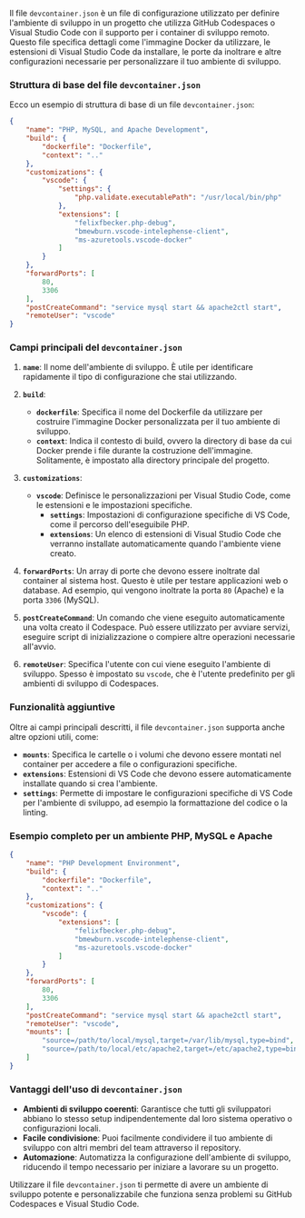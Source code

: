 Il file `devcontainer.json` è un file di configurazione utilizzato per definire l'ambiente di sviluppo in un progetto che utilizza GitHub Codespaces o Visual Studio Code con il supporto per i container di sviluppo remoto. Questo file specifica dettagli come l'immagine Docker da utilizzare, le estensioni di Visual Studio Code da installare, le porte da inoltrare e altre configurazioni necessarie per personalizzare il tuo ambiente di sviluppo.

### Struttura di base del file `devcontainer.json`
Ecco un esempio di struttura di base di un file `devcontainer.json`:

```json
{
    "name": "PHP, MySQL, and Apache Development",
    "build": {
        "dockerfile": "Dockerfile",
        "context": ".."
    },
    "customizations": {
        "vscode": {
            "settings": {
                "php.validate.executablePath": "/usr/local/bin/php"
            },
            "extensions": [
                "felixfbecker.php-debug",
                "bmewburn.vscode-intelephense-client",
                "ms-azuretools.vscode-docker"
            ]
        }
    },
    "forwardPorts": [
        80,
        3306
    ],
    "postCreateCommand": "service mysql start && apache2ctl start",
    "remoteUser": "vscode"
}
```

### Campi principali del `devcontainer.json`

1. **`name`**: Il nome dell'ambiente di sviluppo. È utile per identificare rapidamente il tipo di configurazione che stai utilizzando.

2. **`build`**:
   - **`dockerfile`**: Specifica il nome del Dockerfile da utilizzare per costruire l'immagine Docker personalizzata per il tuo ambiente di sviluppo.
   - **`context`**: Indica il contesto di build, ovvero la directory di base da cui Docker prende i file durante la costruzione dell'immagine. Solitamente, è impostato alla directory principale del progetto.

3. **`customizations`**:
   - **`vscode`**: Definisce le personalizzazioni per Visual Studio Code, come le estensioni e le impostazioni specifiche.
     - **`settings`**: Impostazioni di configurazione specifiche di VS Code, come il percorso dell'eseguibile PHP.
     - **`extensions`**: Un elenco di estensioni di Visual Studio Code che verranno installate automaticamente quando l'ambiente viene creato.

4. **`forwardPorts`**: Un array di porte che devono essere inoltrate dal container al sistema host. Questo è utile per testare applicazioni web o database. Ad esempio, qui vengono inoltrate la porta `80` (Apache) e la porta `3306` (MySQL).

5. **`postCreateCommand`**: Un comando che viene eseguito automaticamente una volta creato il Codespace. Può essere utilizzato per avviare servizi, eseguire script di inizializzazione o compiere altre operazioni necessarie all'avvio.

6. **`remoteUser`**: Specifica l'utente con cui viene eseguito l'ambiente di sviluppo. Spesso è impostato su `vscode`, che è l'utente predefinito per gli ambienti di sviluppo di Codespaces.

### Funzionalità aggiuntive

Oltre ai campi principali descritti, il file `devcontainer.json` supporta anche altre opzioni utili, come:

- **`mounts`**: Specifica le cartelle o i volumi che devono essere montati nel container per accedere a file o configurazioni specifiche.
- **`extensions`**: Estensioni di VS Code che devono essere automaticamente installate quando si crea l'ambiente.
- **`settings`**: Permette di impostare le configurazioni specifiche di VS Code per l'ambiente di sviluppo, ad esempio la formattazione del codice o la linting.

### Esempio completo per un ambiente PHP, MySQL e Apache

```json
{
    "name": "PHP Development Environment",
    "build": {
        "dockerfile": "Dockerfile",
        "context": ".."
    },
    "customizations": {
        "vscode": {
            "extensions": [
                "felixfbecker.php-debug",
                "bmewburn.vscode-intelephense-client",
                "ms-azuretools.vscode-docker"
            ]
        }
    },
    "forwardPorts": [
        80,
        3306
    ],
    "postCreateCommand": "service mysql start && apache2ctl start",
    "remoteUser": "vscode",
    "mounts": [
        "source=/path/to/local/mysql,target=/var/lib/mysql,type=bind",
        "source=/path/to/local/etc/apache2,target=/etc/apache2,type=bind"
    ]
}
```

### Vantaggi dell'uso di `devcontainer.json`
- **Ambienti di sviluppo coerenti**: Garantisce che tutti gli sviluppatori abbiano lo stesso setup indipendentemente dal loro sistema operativo o configurazioni locali.
- **Facile condivisione**: Puoi facilmente condividere il tuo ambiente di sviluppo con altri membri del team attraverso il repository.
- **Automazione**: Automatizza la configurazione dell'ambiente di sviluppo, riducendo il tempo necessario per iniziare a lavorare su un progetto.

Utilizzare il file `devcontainer.json` ti permette di avere un ambiente di sviluppo potente e personalizzabile che funziona senza problemi su GitHub Codespaces e Visual Studio Code.
